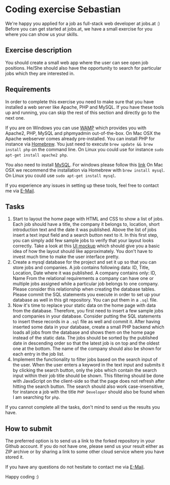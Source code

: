 # Coding exercise Sebastian

We're happy you applied for a job as full-stack web developer at jobs.at :) Before you can get started at jobs.at, we have a small exercise for you where you can show us your skills.

## Exercise description

You should create a small web app where the user can see open job positions. He/She should also have
the opportunity to search for particular jobs which they are interested in.

## Requirements

In order to complete this exercise you need to make sure that you have installed a web server
like Apache, PHP and MySQL. If you have these tools up and running, you can skip the rest of this section and directly
go to the next one.

If you are on Windows you can use [WAMP](https://www.wampserver.com/en/) which provides
you with Apache2, PHP, MySQL and phpmyadmin out-of-the-box. 
On Mac OSX the Apache webserver comes already pre-installed.
You can install PHP for instance via [Homebrew](https://brew.sh/index_de). You just need to execute `brew update && brew install php` on the command line.
On Linux you could use for instance `sudo apt-get install apache2 php`.

You also need to install [MySQL](https://www.mysql.com/de/). 
For windows please follow this [link](https://dev.mysql.com/doc/refman/8.0/en/mysql-installer.html.)
On Mac OSX we recommend the installation via Homebrew with `brew install mysql`.
On Linux you could use `sudo apt-get install mysql`.

If you experience any issues in setting up these tools, feel free to contact me via [E-Mail](mailto:juergen.ratzenboeck@jobs.at).

## Tasks

1. Start to layout the home page with HTML and CSS to show a list of jobs. Each job should have
a title, the company it belongs to, location, short introduction text and the date it was published. Above
   the list of jobs insert a text input field and a search button next to it. In this first step,
   you can simply add few sample jobs to verify that your layout looks correctly. 
   Take a look at this [UI mockup](https://drive.google.com/file/d/18V_x8XmCNcMBAOrexFf6kpxn8WPWxumR/view?usp=sharing)
   which should give you a basic idea of how the layout should like approximately. You don't have to invest much time to make the user interface pretty.
2. Create a mysql database for the project and set it up so that you can store jobs and companies. 
   A job contains following data: ID, Title, Location, Date where it was published.
   A company contains only: ID, Name 
   From the relational requirements
   a company can have one or multiple jobs assigned while a particular job belongs to one company. Please
   consider this relationship when creating the database tables.
   Please commit the SQL statements you execute in order to set up your database as well in this git repository.
   You can put them in a  `.sql` file. 
3. Now it's time to replace your static data on the home page with data from the database. Therefore, 
you first need to insert a few sample jobs and companies in your database. Consider putting the SQL statements to
   insert these records in a `.sql` file as well and commit it. After having inserted some data in your database,
   create a small PHP backend which loads all jobs from the database and shows them on the home page instead of
   the static data. The jobs should be sorted by the published date in descending order so that the latest job is on top
   and the oldest one at the bottom. The name of the company should also be shown for each entry in the job list. 
4. Implement the functionality to filter jobs based on the search input of the user. When the user enters a keyword in the text
input and submits it by clicking the search button, only the jobs which contain the search input within their job title 
   should be shown. This filtering should be done with JavaScript on the client-side so that the page does not refresh
   after hitting the search button. The search should also work case-insensitive, for instance a job with the title
   `PHP Developer` should also be found when I am searching for `php`.

If you cannot complete all the tasks, don't mind to send us the results you have. 
   
## How to submit

The preferred option is to send us a link to the forked repository in your Github account. If you do not have one, please send us your result either as ZIP archive or by sharing a link to some other cloud service where you have stored it.

If you have any questions do not hesitate to contact me via [E-Mail](mailto:juergen.ratzenboeck@jobs.at). 

Happy coding :)
   

   
   
   

 